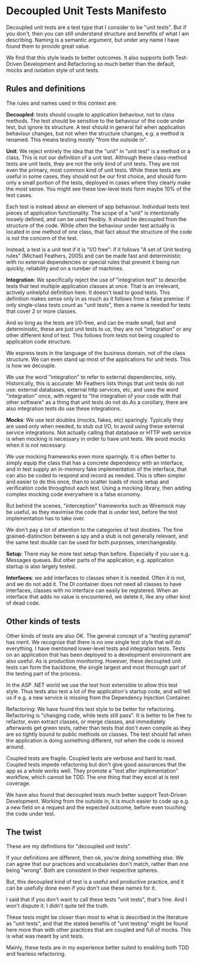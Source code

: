 # Decoupled Unit Tests Manifesto

Decoupled unit tests are a test type that I consider to be "unit tests". But if you don't, then you can still understand structure and benefits  of what I am describing. Naming is a semantic argument, but under any name I have found them to provide great value.

We find that this style leads to better outcomes. It also supports both Test-Driven Development and Refactoring so much better than the default, mocks and isolation style of unit tests.

## Rules and definitions

The rules and names used in this context are:

**Decoupled**: tests should couple to application behaviour, not to class methods. The test should be sensitive to the behaviour of the code under test, but ignore its structure. A test should in general fail when application behaviour changes, but not when the structure changes, e.g. a method is renamed. This means testing mostly "from the outside in".

**Unit**: We reject entirely the idea that the "unit" in "unit test" is a method or a class. This is not our definition of a unit test. Although these class-method tests are unit tests, they are not the only kind of unit tests. They are not even the primary, most common kind of unit tests. While these tests are useful in some cases, they should not be our first choice, and should form only a small portion of the tests, deployed in cases where they clearly make the most sense. You might see these low-level tests form maybe 10% of the test cases.

Each test is instead about an element of app behaviour. Individual tests test pieces of application functionality. The scope of a "unit" is intentionally loosely defined, and can be used flexibly. It should be decoupled from the structure of the code. While often the behaviour under test actually is located in one method of one class, that fact about the structure of the code is not the concern of the test.

Instead, a test is a unit test if it is "I/O free": if it follows "A set of Unit testing rules" (Michael Feathers, 2005) and can be made fast and deterministic with no external dependencies or special rules that prevent it being run quickly, reliability and on a number of machines.

**Integration**: We specifically reject the use of "integration test" to describe tests that test multiple application classes at once. That is an irrelevant, actively unhelpful definition here. It doesn't lead to good tests. This definition makes sense only in as much as it follows from a false premise: if only single-class tests count as "unit tests", then a name is needed for tests that cover 2 or more classes.

And so long as the tests are I/0-free, and can be made small, fast and deterministic, these are just unit tests to us, they are not "integration" or any other different kind of test. This follows from tests not being coupled to application code structure.

We express  tests in the language of the business domain, not of the class structure. We can even stand up most of the applications for unit tests. This is how we decouple.

We use the word "integration" to refer to external dependencies, only. Historically, this is accurate: Mr Feathers lists things that unit tests do not use: external databases, external http services, etc, and uses the word "integration" once, with regard to "the integration of your code with that other software" as a thing that unit tests do not do.As a corollary, there are also integration tests do use these integrations.

**Mocks**: We use test doubles (mocks, fakes, etc) sparingly. Typically they are used only when needed, to stub out I/O, to avoid using these external service integrations. Not actually calling that database or HTTP web service is when mocking is necessary in order to have unit tests.  We avoid mocks when it is not necessary.

We use mocking frameworks even more sparingly. It is often better to simply equip the class that has a concrete dependency with an interface, and in test supply an in-memory fake implementation of the interface, that can also be coded to respond and record as needed. This is often simpler and easier to do this once, than to scatter loads of mock setup and verification code throughout each test. Using a mocking library, then adding complex mocking code everywhere is a false economy.

But behind the scenes, "interception" frameworks such as Wiremock may be useful, as they maximise the code that is under test, before the test implementation has to take over.

We don't pay a lot of attention to the categories of test doubles. The fine grained-distinction between a spy and a stub is not generally relevant, and the same test double can be used for both purposes, interchangeably.

**Setup**: There may be more test setup than before. Especially if you use e.g. Messages queues. But other parts of the application, e.g. application startup is also largely tested.

**Interfaces**: we add interfaces to classes when it is needed. Often it is not, and we do not add it. The DI container does not need all classes to have interfaces, classes with no interface can easily be registered. When an interface that adds no value is encountered, we delete it, like any other kind of dead code.

## Other kinds of tests

Other kinds of tests are also OK. The general concept of a "testing pyramid" has merit. We recognise that there is no one single test style that will do everything. I have mentioned lower-level tests and integration tests. Tests on an application that has been deployed to a development environment are also useful. As is production monitoring. However, these decoupled unit tests can form the backbone, the single largest and most thorough part of the testing part of the process.

In the ASP .NET world we use the test host extensible to allow this test style. Thus tests also test a lot of the application's startup code, and will tell us if e.g. a new service is missing from the Dependency Injection Container.

Refactoring: We have found this test style to be better for refactoring.  Refactoring is "changing code, while tests still pass". It is better to be free to refactor, even extract classes, or merge classes, and immediately afterwards get green tests, rather than tests that don't even compile as they are so tightly bound to public methods on classes. The test should fail when the application is doing something different, not when the code is moved around.

Coupled tests are fragile. Coupled tests are verbose and hard to read. Coupled tests impede refactoring but don't give good assurances that the app as a whole works well. They promote a "test after implementation" workflow, which cannot be TDD. The one thing that they excel at is test coverage.

We have also found that decoupled tests much better support Test-Driven Development. Working from the outside in, it is much easier to code up e.g. a new field on a request and the expected outcome, before even touching the code under test.

## The twist

These are my definitions for "decoupled unit tests".

If your definitions are different, then ok, you're doing something else. We can agree that our practices and vocabularies don't match, rather than one being "wrong". Both are consistent in their respective spheres.

But, this decoupled kind of test is a useful and productive practice, and it can be usefully done even if you don't use these names for it.

I said that if you don't want to call these tests "unit tests", that's fine. And I won't dispute it. I didn't quite tell the truth.

These tests might be closer than most to what is described in the literature as "unit tests", and that the stated benefits of "unit testing" might be found here more than with other practices that are coupled and full of mocks. This is what was meant by unit tests.

Mainly, these tests are in my experience better suited to enabling both TDD and fearless refactoring.
